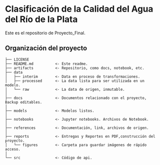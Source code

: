 Clasificación de la Calidad del Agua del Río de la Plata
==============================

Este es el repositorio de Proyecto_Final.


Organización del proyecto
------------

    ├── LICENSE
    ├── README.md          <- Este readme.
    ├── artifacts          <- Repositorio, como docs, notebook, etc.
    ├── data
    │   ├── interim        <- Data en proceso de transformaciones.
    │   ├── processed      <- La data lista para ser utilizada en un modelo.
    │   └── raw            <- La data de origen, inmutable.
    │
    ├── docs               <- Documentos relacionado con el proyecto, Backup editables.
    │
    ├── models             <- Modelos listos.
    │
    ├── notebooks          <- Jupyter notebooks. Archivos de Notebook.
    │
    ├── references         <- Documentación, link, archivos de origen.
    │
    ├── reports            <- Entregas y Reportes en PDF,construcción del proyecto.
    │   └── figures        <- Carpeta para guardar imágenes de rápido acceso.
    │
    └── src                <- Código de api.

